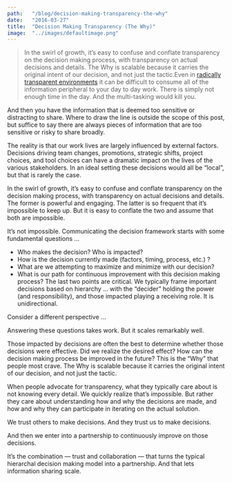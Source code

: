 ```yaml
---
path:	"/blog/decision-making-transparency-the-why"
date:	"2016-03-27"
title:	"Decision Making Transparency (The Why)"
image:	"../images/defaultimage.png"
---
```



> In the swirl of growth, it’s easy to confuse and conflate transparency on the decision making process, with transparency on actual decisions and details.
> The Why is scalable because it carries the original intent of our decision, and not just the tactic.Even in [radically transparent environments](https://www.sequoiacap.com/grove/posts/bzgw/radical-transparency) it can be difficult to consume all of the information peripheral to your day to day work. There is simply not enough time in the day. And the multi-tasking would kill you.

And then you have the information that is deemed too sensitive or distracting to share. Where to draw the line is outside the scope of this post, but suffice to say there are always pieces of information that are too sensitive or risky to share broadly.

The reality is that our work lives are largely influenced by external factors. Decisions driving team changes, promotions, strategic shifts, project choices, and tool choices can have a dramatic impact on the lives of the various stakeholders. In an ideal setting these decisions would all be “local”, but that is rarely the case.

In the swirl of growth, it’s easy to confuse and conflate transparency on the decision making process, with transparency on actual decisions and details. The former is powerful and engaging. The latter is so frequent that it’s impossible to keep up. But it is easy to conflate the two and assume that both are impossible.

It’s not impossible. Communicating the decision framework starts with some fundamental questions …

* Who makes the decision? Who is impacted?
* How is the decision currently made (factors, timing, process, etc.) ?
* What are we attempting to maximize and minimize with our decision?
* What is our path for continuous improvement with this decision making process?
The last two points are critical. We typically frame important decisions based on hierarchy … with the “decider” holding the power (and responsibility), and those impacted playing a receiving role. It is unidirectional.

Consider a different perspective …

Answering these questions takes work. But it scales remarkably well.

Those impacted by decisions are often the best to determine whether those decisions were effective. Did we realize the desired effect? How can the decision making process be improved in the future? This is the “Why” that people most crave. The Why is scalable because it carries the original intent of our decision, and not just the tactic.

When people advocate for transparency, what they typically care about is not knowing every detail. We quickly realize that’s impossible. But rather they care about understanding how and why the decisions are made, and how and why they can participate in iterating on the actual solution.

We trust others to make decisions. And they trust us to make decisions.

And then we enter into a partnership to continuously improve on those decisions.

It’s the combination — trust and collaboration — that turns the typical hierarchal decision making model into a partnership. And that lets information sharing scale.

